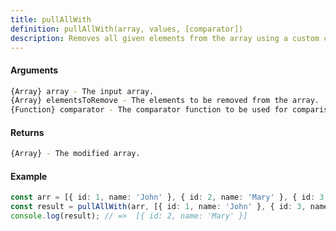 ```yaml
---
title: pullAllWith
definition: pullAllWith(array, values, [comparator])
description: Removes all given elements from the array using a custom comparator function.
---
```



#### Arguments


```bash
{Array} array - The input array.
{Array} elementsToRemove - The elements to be removed from the array.
{Function} comparator - The comparator function to be used for comparison.
```


#### Returns


```bash
{Array} - The modified array.
```


#### Example


```ts
const arr = [{ id: 1, name: 'John' }, { id: 2, name: 'Mary' }, { id: 3, name: 'Peter' }];
const result = pullAllWith(arr, [{ id: 1, name: 'John' }, { id: 3, name: 'Peter' }], (a, b) => a.id === b.id);
console.log(result); // =>  [{ id: 2, name: 'Mary' }]
```